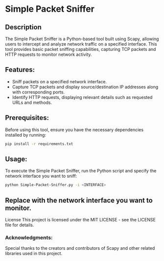 # Simple Packet Sniffer

## Description
The Simple Packet Sniffer is a Python-based tool built using Scapy, allowing users to intercept and analyze network traffic on a specified interface. This tool provides basic packet sniffing capabilities, capturing TCP packets and HTTP requests to monitor network activity.

## Features:
* Sniff packets on a specified network interface.
* Capture TCP packets and display source/destination IP addresses along with corresponding ports.
* Identify HTTP requests, displaying relevant details such as requested URLs and methods.


## Prerequisites:
Before using this tool, ensure you have the necessary dependencies installed by running:

```bash
pip install -r requirements.txt
```

## Usage:
To execute the Simple Packet Sniffer, run the Python script and specify the network interface you want to sniff:

```bash
python Simple-Packet-Sniffer.py -i <INTERFACE>
```
## Replace <INTERFACE> with the network interface you want to monitor.

License
This project is licensed under the MIT LICENSE - see the LICENSE file for details.


### Acknowledgments:
Special thanks to the creators and contributors of Scapy and other related libraries used in this project.
